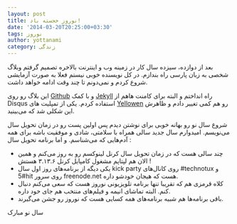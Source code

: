 ```yaml
---
layout: post
title: نوروز خجسته باد!
date: '2014-03-20T20:25:00+03:30'
tags: نوروز
author: yottanami
category: زندگی
---
```

بعد از دوازده، سیزده سال کار در زمینه وب و اینترنت بالاخره تصمیم گرفتم وبلاگ شخصی به زبان پارسی راه بندازم. در کل نویسنده خوبی نیستم فعلا به صورت آزمایشی شروع کردم و نمی‌دونم تا چند وقت ادامه خواهد داشت.

این بلاگ رو روی [Github](http://www.github.com)  و با کمک [Jekyll](http://jekyllrb.com) راه انداختم و البته برای کامنت هاهم از Disqus استفاده کردم. یکی از تمپلیت های [Yellowen](http://www.yellowen.com)  رو هم کمی تغییر دادم و ظاهرش این شکلی شد که می‌بینید.


شروع سال نو رو بهانه خوبی برای نوشتن دیدم پس اولین پست رو در زمان تحویل سال می‌نویسم.
امیدوارم سال جدید سالی همراه با سلامتی، شادی و موفقیت باشه برای همه آدم‌هایی که می‌شناسم.
و اما برنامه تحویل سال :

* چند سالی هست که در زمان تحویل سال کرنل لینوکسم رو به روز می‌کنم و همین الان هم لپتاپم مشغول کامپایل کرنل ۳.۱۳.۶ هستش !
* یکی دیگه از برنامه‌های روز اول سال kick party روی کانال‌های #technotux و #5hit روی سرور freenode.net هست که هیجان خودشو داره.
* کلاه قرمزی هم که تقریبا تنها برنامه تلویزیونی نوروز هست که سعی می‌کنم دنبال کنم. البته تماشای انیمه و فیلم‌های منتخب هم جای خود داره.
* باقی برنامه‌ها هم شبیه برنامه‌های همه کسایی هست که نوروز رو جشن می‌گیرند.


سال نو مبارک